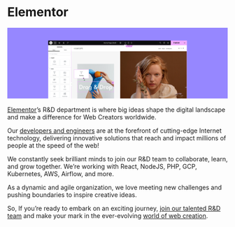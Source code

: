# Elementor

![screenshot](https://raw.githubusercontent.com/elementor/.github/master/profile/cover.png)

[Elementor](https://elementor.com)’s R&D department is where big ideas shape the digital landscape and make a difference for Web Creators worldwide.

Our [developers and engineers](https://developers.elementor.com/) are at the forefront of cutting-edge Internet technology, delivering innovative solutions that reach and impact millions of people at the speed of the web!

We constantly seek brilliant minds to join our R&D team to collaborate, learn, and grow together. We’re working with React, NodeJS, PHP, GCP, Kubernetes, AWS, Airflow, and more.

As a dynamic and agile organization, we love meeting new challenges and pushing boundaries to inspire creative ideas.

So, If you’re ready to embark on an exciting journey, [join our talented R&D team](https://elementor.careers/) and make your mark in the ever-evolving [world of web creation](https://playground.elementor.com/).
